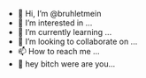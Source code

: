 - 👋 Hi, I’m @bruhletmein
- 👀 I’m interested in ...
- 🌱 I’m currently learning ...
- 💞️ I’m looking to collaborate on ...
- 📫 How to reach me ...
-  🖕 hey bitch were are you...
<!---
bruhletmein/bruhletmein is a ✨ special ✨ repository because its `README.md` (this file) appears on your GitHub profile.
You can click the Preview link to take a look at your changes.
--->
